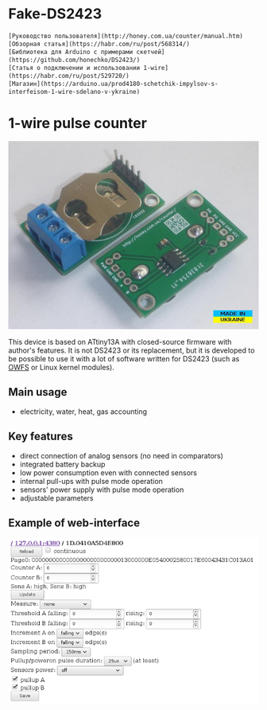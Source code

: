 # Fake-DS2423



    [Руководство пользователя](http://honey.com.ua/counter/manual.htm)
    [Обзорная статья](https://habr.com/ru/post/568314/)
    [Библиотека для Arduino с примерами скетчей](https://github.com/honechko/DS2423/)
    [Статья о подключении и использовании 1-wire](https://habr.com/ru/post/529720/)
    [Магазин](https://arduino.ua/prod4180-schetchik-impylsov-s-interfeisom-1-wire-sdelano-v-ykraine)



# 1-wire pulse counter

![1-wire pulse counter](https://github.com/honechko/DS2423/raw/main/counter.jpg)

This device is based on ATtiny13A with closed-source firmware with author's
features. It is not DS2423 or its replacement, but it is developed to be
possible to use it with a lot of software written for DS2423
(such as [OWFS](https://github.com/owfs/owfs) or Linux kernel modules).

## Main usage

* electricity, water, heat, gas accounting

## Key features

* direct connection of analog sensors (no need in comparators)
* integrated battery backup
* low power consumption even with connected sensors
* internal pull-ups with pulse mode operation
* sensors' power supply with pulse mode operation
* adjustable parameters

## Example of web-interface

![Web-interface](https://github.com/honechko/DS2423/raw/main/Docs/setup.png)
